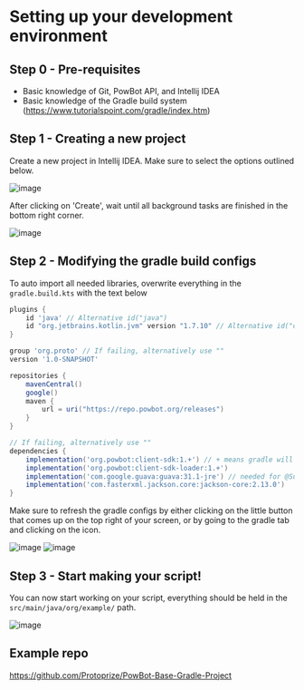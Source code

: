 
# Setting up your development environment

## Step 0 - Pre-requisites

* Basic knowledge of Git, PowBot API, and Intellij IDEA  
* Basic knowledge of the Gradle build system (https://www.tutorialspoint.com/gradle/index.htm)

## Step 1 - Creating a new project

Create a new project in Intellij IDEA. Make sure to select the options outlined below. 

![image](https://user-images.githubusercontent.com/64224090/222971733-884d8f60-0871-415e-aa9e-fcefa1b8f836.png)

After clicking on 'Create', wait until all background tasks are finished in the bottom right corner.

![image](https://user-images.githubusercontent.com/64224090/219946899-c4e0fdd2-8c8a-46e2-b0b0-5ba97d397005.png)


## Step 2 - Modifying the gradle build configs

To auto import all needed libraries, overwrite everything in the `gradle.build.kts` with the text below


```gradle
plugins {
    id 'java' // Alternative id("java")
    id "org.jetbrains.kotlin.jvm" version "1.7.10" // Alternative id("org.jetbrains.kotlin.jvm") version "1.7.10"
}

group 'org.proto' // If failing, alternatively use ""
version '1.0-SNAPSHOT'

repositories {
    mavenCentral()
    google()
    maven {
        url = uri("https://repo.powbot.org/releases")
    }
}

// If failing, alternatively use ""
dependencies {
    implementation('org.powbot:client-sdk:1.+') // + means gradle will pull the latest libs on refresh of project
    implementation('org.powbot:client-sdk-loader:1.+') 
    implementation('com.google.guava:guava:31.1-jre') // needed for @Subscribe annotations / event bus  
    implementation('com.fasterxml.jackson.core:jackson-core:2.13.0')
}
```

Make sure to refresh the gradle configs by either clicking on the little button that comes up on the top right of your screen, or by going to the gradle tab and clicking on the icon.

![image](https://user-images.githubusercontent.com/64224090/219947190-7602be9f-13ef-4773-8586-8d505485f7f2.png)
![image](https://user-images.githubusercontent.com/64224090/219947265-76d82b7e-fc60-4043-884d-1769834e3823.png)



## Step 3 - Start making your script!

You can now start working on your script, everything should be held in the `src/main/java/org/example/` path.

![image](https://user-images.githubusercontent.com/64224090/219947446-0d484448-bfcc-4f8e-82fb-7affab12bf1f.png)


## Example repo

https://github.com/Protoprize/PowBot-Base-Gradle-Project
